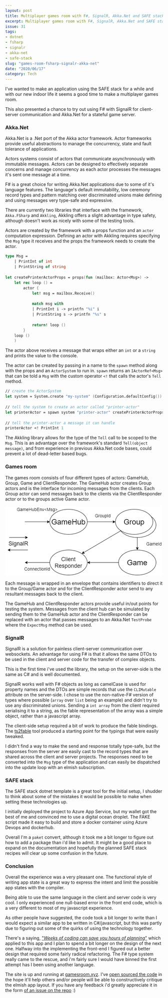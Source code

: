 ```yaml
---
layout: post
title: Multiplayer games room with F#, SignalR, Akka.Net and SAFE stack
excerpt: Multiplayer games room with F#, SignalR, Akka.Net and SAFE stack
issue: 31
tags: 
- dotnet
- fsharp
- signalr
- akka-net
- safe-stack
slug: "games-room-fsharp-signalr-akka-net"
date: "2020/06/17"
category: Tech
---
```


I've wanted to make an application using the SAFE stack for a while and with our new indoor life it seems a good time to make a multiplayer games room.

This also presented a chance to try out using F# with SignalR for client-server communication and Akka.Net for a stateful game server.

### Akka.Net

Akka.Net is a .Net port of the Akka actor framework. Actor frameworks provide useful abstractions to manage the concurrency, state and fault tolerance of applications.

Actors systems consist of actors that communicate asynchronously with immutable messages. Actors can be designed to effectively separate concerns and manage concurrency as each actor processes the messages it's sent one message at a time.

F# is a great choice for writing Akka.Net applications due to some of it's language features. The language's default immutability, low ceremony record types and pattern matching over discriminated unions make defining and using messages very type-safe and expressive. 

There are currently two libraries that interface with the framework, `Akka.FSharp` and `Akkling`, Akkling offers a slight advantage in type safety, although doesn't work as nicely with some of the testing tools.

Actors are created by the framework with a props function and an `actor` computation expression. Defining an actor with Akkling requires specifying the `Msg` type it receives and the props the framework needs to create the actor. 

``` fsharp
type Msg =
    | PrintInt of int
    | PrintString of string

let createPrinterActorProps = props(fun (mailbox: Actor<Msg>) ->
    let rec loop () =
        actor {
            let! msg = mailbox.Receive()
            
            match msg with
            | PrintInt i -> printfn "%i" i
            | PrintString s -> printfn "%s" s
            
            return! loop ()
        }
    loop ()
    )
```

The actor above receives a message that wraps either an `int` or a `string` and prints the value to the console.

The actor can be created by passing in a name to the `spawn` method along with the props and an `ActorSystem` to run in. `spawn` returns an `IActorRef<Msg>` that can be told a `Msg` with the custom operator `<!` that calls the actor's `Tell` method.

``` fsharp 
// create the ActorSystem
let system = System.create "my-system" (Configuration.defaultConfig())

// tell the system to create an actor called "printer-actor"
let printerActor = spawn system "printer-actor" createPrinterActorProps

// tell the printer-actor a message it can handle
printerActor <! PrintInt 1
```

The Akkling library allows for the type of the `Tell` call to be scoped to the `Msg`. This is an advantage over the framework's standard `Tell(object message)`, and from experience in previous Akka.Net code bases, could prevent a lot of dead-letter based bugs.

### Games room 

The games room consists of four different types of actors: GameHub, Group, Game and ClientResponder.
The GameHub actor creates Group actors and is the interface for incoming messages from the clients. 
Each Group actor can send messages back to the clients via the ClientResponder actor or to the groups active Game actor.

![ActorDiagram](ActorDiagram.png)

Each message is wrapped in an envelope that contains identifiers to direct it to the Group/Game actor and for the ClientResponder actor send to any resultant messages back to the client.

The GameHub and ClientResponder actors provide useful in/out points for testing the system. Messages from the client hub can be simulated by sending them to the GameHub actor and the ClientResponder can be replaced with an actor that passes messages to an Akka.Net `TestProbe` where the `ExpectMsg` method can be used. 


### SignalR

SignalR is a solution for painless client-server communication over websockets. An advantage for using F# is that it allows the same DTOs to be used in the client and server code for the transfer of complex objects. 

This is the first time i've used the library, the setup on the server-side is the same as C# and is well documented.

SignalR works well with F# objects as long as camelCase is used for property names and the DTOs are simple records that use the `CLIMutable` attribute on the server-side.
I chose to use the non-native-F# version of types where possible (`array` over `list` being an example) and didn't try to use any discriminated unions.
Sending a `int array` from the client required serialising it to a string, as the fable representation of the array was a simple object, rather than a javascript array.

The client-side setup required a bit of work to produce the fable bindings. The [ts2fable](https://github.com/fable-compiler/ts2fable) tool produced a starting point for the typings that were easily tweaked.

I didn't find a way to make the send and response totally type-safe, but the responses from the server are easily cast to the record types that are shared across the client and server projects. The responses need to be converted into the `Msg` type of the application and can easily be dispatched into the update loop with an elmish subscription.

### SAFE stack

The SAFE stack dotnet template is a great tool for the initial setup, I shudder to think about some of the mistakes it would be possible to make when setting these technologies up. 

I initially deployed the project to Azure App Service, but my wallet got the best of me and convinced me to use a digital ocean droplet. The FAKE script made it easy to build and store a docker container using Azure Devops and dockerhub.

Overall I'm a `paket` convert, although it took me a bit longer to figure out how to add a package than i'd like to admit. It might be a good place to expand on the documentation and hopefully the planned SAFE stack recipes will clear up some confusion in the future.


### Conclusion

Overall the experience was a very pleasant one. The functional style of writing app state is a great way to express the intent and limit the possible app states with the compiler. 

Being able to use the same language in the client and server code is very cool. I only experienced one null-based error in the front end code, which is a very different to most of my javascript experience.

As other people have suggested, the code took a bit longer to write than I would expect a similar app to be written in C#/javascript, but this was partly due to figuring out some of the quirks of using the technology together.

There's a saying, ["_Weeks of coding can save you hours of planning_"](https://twitter.com/CodeWisdom/status/1002181404061552640) which applied to this app and I plan to spend a bit longer on the design of the next one. 
Halfway into the implementing the front-end I figured out a better design that required some fairly radical refactoring. The F# type system really came to the rescue, and i'm fairly sure I would have binned the first attempt has I been using another language.

The site is up and running at [gamesroom.xyz](https://gamesroom.xyz/). I've [open sourced the code](https://github.com/chestercodes/bingo) in the hope it'll help others and/or people will be able to constructively critique the elmish app layout. If you have any feedback i'd greatly appreciate it in the form [of an issue on the repo](https://github.com/chestercodes/bingo/issues) :)